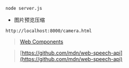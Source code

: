 ```
node server.js
```

- 图片预览压缩

```
http://localhost:8000/camera.html
```
> [Web Components](https://developer.mozilla.org/en-US/docs/Web/Web_Components)

> [https://github.com/mdn/web-speech-api](https://github.com/mdn/web-speech-api)